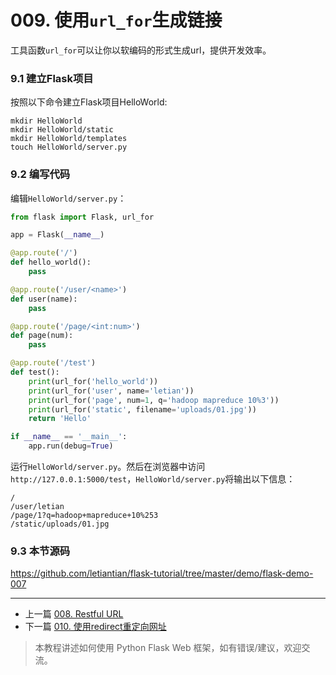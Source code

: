 # 009. 使用`url_for`生成链接

工具函数`url_for`可以让你以软编码的形式生成url，提供开发效率。


### 9.1 建立Flask项目
按照以下命令建立Flask项目HelloWorld:
```
mkdir HelloWorld
mkdir HelloWorld/static
mkdir HelloWorld/templates
touch HelloWorld/server.py
```


### 9.2 编写代码
编辑`HelloWorld/server.py`：
```python
from flask import Flask, url_for

app = Flask(__name__)

@app.route('/')
def hello_world():
    pass

@app.route('/user/<name>')
def user(name):
    pass

@app.route('/page/<int:num>')
def page(num):
    pass

@app.route('/test')
def test():
    print(url_for('hello_world'))
    print(url_for('user', name='letian'))
    print(url_for('page', num=1, q='hadoop mapreduce 10%3'))
    print(url_for('static', filename='uploads/01.jpg'))
    return 'Hello'

if __name__ == '__main__':
    app.run(debug=True)
```
运行`HelloWorld/server.py`。然后在浏览器中访问`http://127.0.0.1:5000/test`，`HelloWorld/server.py`将输出以下信息：
```
/
/user/letian
/page/1?q=hadoop+mapreduce+10%253
/static/uploads/01.jpg
```


### 9.3 本节源码
https://github.com/letiantian/flask-tutorial/tree/master/demo/flask-demo-007


<!-- flask-tutorial-info -->


---

* 上一篇 [008. Restful URL](008.%20Restful%20URL.md)
* 下一篇 [010. 使用redirect重定向网址](010.%20%E4%BD%BF%E7%94%A8redirect%E9%87%8D%E5%AE%9A%E5%90%91%E7%BD%91%E5%9D%80.md)

> 本教程讲述如何使用 Python Flask Web 框架，如有错误/建议，欢迎交流。

